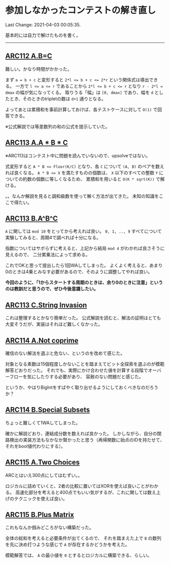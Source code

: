 # 参加しなかったコンテストの解き直し

Last Change: 2021-04-03 00:05:35.

基本的には自力で解けたものを書く。

---

## [ARC112 A.B=C](https://atcoder.jp/contests/arc112/tasks/arc112_a)

難しい。かなり時間がかかった。

まず `a = b + c` と変形すると `2*l <= b + c <= 2*r` という関係式は導出できる。
一方で `l <= a <= r` であることから `2*l <= b + c <= r` となり `r - 2*l = dmax` の幅が気になってくる。
取りうる「幅」は `[0, dmax]` であり、幅を `d` としたとき、そのときのtripletの数は `d+1` 通りとなる。

よってあとは累積和を事前計算しておけば、各テストケースに対して `O(1)` で回答できる。

※公式解説では等差数列の和の公式を提示していた。

## [ARC113 A.A * B * C](https://atcoder.jp/contests/arc113/tasks/arc113_a)

※ARC113はコンテスト中に問題を読んでいないので、upsolveではない。

式変形すると `A * B <= Floor(K/C)` となり、各 `C` について `(A, B)` のペアを数えれば良くなる。
`A * B <= X` を満たすものの個数は、 `X` 以下のすべての整数 `Y` についての約数の個数に等しくなるため、
累積和を用いると `O(K * sqrt(K))` で解ける。

。。なんか解説を見ると調和級数を使って解く方法が出てきた。
未知の知識をここで得たい。

## [ARC113 B.A^B^C](https://atcoder.jp/contests/arc113/tasks/arc113_b)

`A` に関しては `mod 10` をとってから考えれば良い。
`0, 1, .., 9` すべてについて実験してみると、周期4で調べれば十分になる。

指数についてはサボらずに考えると、上記から結局 `mod 4` がわかれば良さそうに見えるので、
二分累乗法によって求める。

これでOKと思って提出したら1回WAしてしまった。
よくよく考えると、あまり0のときは4乗とみなす必要があるので、そのように調整してやれば良い。

**今回のように、「1からスタートする周期のときは、余り0のときに注意」というのは教訓だと思うので、ぜひ今後意識したい。**

## [ARC113 C.String Invasion](https://atcoder.jp/contests/arc113/tasks/arc113_c)

これは整理するとかなり簡単だった。
公式解説を読むと、解法の証明はとても大変そうだが、実装はそれほど難しくなかった。

## [ARC114 A.Not coprime](https://atcoder.jp/contests/arc114/tasks/arc114_a)

確信のない解法を選ぶと危ない、というのを改めて感じた。

対象となる素数は15個程度しかないことを踏まえてビット全探索を選ぶのが模範解答どおりだった。
それでも、実際にかけ合わせた値を計算する段階でオーバーフローを気にしたりする必要があり、
容赦のない問題だと感じた。

というか、やはりBigIntをすばやく取り出せるようにしておくべきなのだろうか？

## [ARC114 B.Special Subsets](https://atcoder.jp/contests/arc114/tasks/arc114_b)

ちょっと難しくて1WAしてしまった。

確かに解説どおり、連結成分数を数えれば良かった。
しかしながら、自分の閉路検出の実装方法もなかなか賢かったと思う（再帰関数に始点のIDを持たせて、それをbool値代わりにする）。

## [ARC115 A.Two Choices](https://atcoder.jp/contests/arc115/tasks/arc115_a)

ARCとはいえ300点にしてはむずい。。

ロジカルに詰めていくと、2者の比較に置いてはXORを使えば良いことがわかる。
高速化部分を考えると400点でもいい気がするが、これに関しては数え上げのテクニックを使えば良い。

## [ARC115 B.Plus Matrix](https://atcoder.jp/contests/arc115/tasks/arc115_b)

これもなんか掴みどころがない構築だった。

全体の総和を考えると必要条件が出てくるので、
それを踏まえた上で `B` の数列を先に決め打つような感じで `A` が存在するかどうかを考えた。

模範解答では、 `A` の最小値を `0` とするとロジカルに構築できる、らしい。
